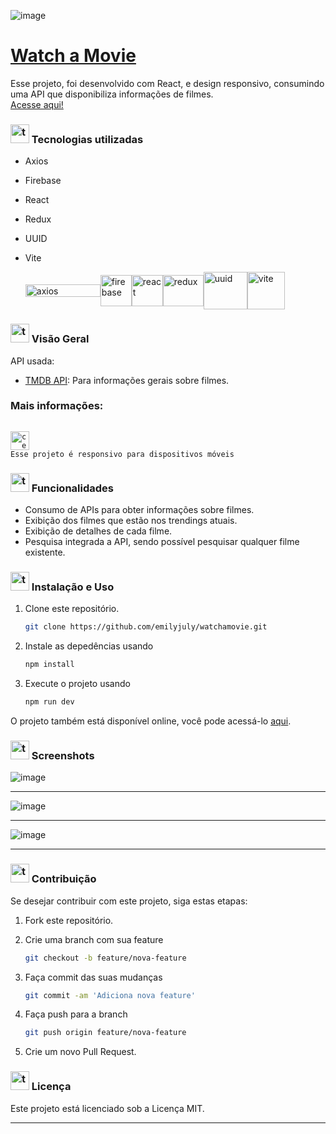 ![image](https://github.com/emilyjuly/watchamovie/assets/87674883/e5c131bf-8587-43bb-97a7-2790e2741eec)


# <a href="https://watchamovie-indol.vercel.app/" target="_blank">Watch a Movie</a>

Esse projeto, foi desenvolvido com React, e design responsivo, consumindo uma API que disponibiliza informações de filmes. <br>
<a href="https://watchamovie-indol.vercel.app/" target=_blank>Acesse aqui!</a>

###  <img src="https://cdn-icons-png.flaticon.com/256/7156/7156401.png" alt="typescript" width="30" height="30"/> Tecnologias utilizadas

- Axios
- Firebase
- React
- Redux
- UUID
- Vite

  <div style="display: flex; align-items: center; gap: 5;">
   <img src="https://upload.wikimedia.org/wikipedia/commons/thumb/d/d1/Axios_%28computer_library%29_logo.svg/2560px-Axios_%28computer_library%29_logo.svg.png" alt="axios" width="120" height="20"/>
  <img src="https://upload.wikimedia.org/wikipedia/commons/thumb/c/cf/Firebase_icon.svg/2048px-Firebase_icon.svg.png" alt="firebase" width="50" height="50"/>
  <img src="https://upload.wikimedia.org/wikipedia/commons/thumb/a/a7/React-icon.svg/2300px-React-icon.svg.png" alt="react" width="50" height="50"/>
  <img src="https://static-00.iconduck.com/assets.00/redux-icon-512x486-1n8k02rk.png" alt="redux" width="65" height="50"/>
  <img src="https://expressionengine.com/asset/img/add-on-icons/mx-uuid.png" alt="uuid" width="70" height="60"/>
  <img src="https://vitejs.dev/logo.svg" alt="vite" width="60" height="60"/>
 
</div>

###  <img src="https://cdn-icons-png.flaticon.com/256/7156/7156401.png" alt="typescript" width="30" height="30"/>  Visão Geral
API usada:

- <a href="https://developer.themoviedb.org/reference/intro/getting-started" target="_blank">TMDB API</a>: Para informações gerais sobre filmes.

### Mais informações:

  <code> <img src="https://cdn-icons-png.flaticon.com/512/4477/4477610.png" alt="celular" width="30" height="30"/> Esse projeto é responsivo para dispositivos móveis</code>

  ###  <img src="https://cdn-icons-png.flaticon.com/256/7156/7156401.png" alt="typescript" width="30" height="30"/>  Funcionalidades
- Consumo de APIs para obter informações sobre filmes.
- Exibição dos filmes que estão nos trendings atuais.
- Exibição de detalhes de cada filme.
- Pesquisa integrada a API, sendo possível pesquisar qualquer filme existente.

###  <img src="https://cdn-icons-png.flaticon.com/256/7156/7156401.png" alt="typescript" width="30" height="30"/>  Instalação e Uso
1. Clone este repositório.

   ```bash
   git clone https://github.com/emilyjuly/watchamovie.git

2. Instale as depedências usando
     ```bash
   npm install

3. Execute o projeto usando
     ```bash
   npm run dev

O projeto também está disponível online, você pode acessá-lo [aqui](https://watchamovie-indol.vercel.app/). 

###  <img src="https://cdn-icons-png.flaticon.com/256/7156/7156401.png" alt="typescript" width="30" height="30"/>  Screenshots
![image](https://github.com/emilyjuly/watchamovie/assets/87674883/207fb293-ede5-480d-9010-066eda39edf4)

<hr>

![image](https://github.com/emilyjuly/watchamovie/assets/87674883/7b7bdae2-863f-4c72-a7b9-23c78310fed8)

<hr>

![image](https://github.com/emilyjuly/watchamovie/assets/87674883/c99bdae4-1366-481c-8854-e247c85a5b26)

<hr>

###  <img src="https://cdn-icons-png.flaticon.com/256/7156/7156401.png" alt="typescript" width="30" height="30"/>  Contribuição
Se desejar contribuir com este projeto, siga estas etapas:

1. Fork este repositório.
2. Crie uma branch com sua feature
     ```bash
   git checkout -b feature/nova-feature

3. Faça commit das suas mudanças
   
     ```bash
    git commit -am 'Adiciona nova feature'

4. Faça push para a branch
   
     ```bash
   git push origin feature/nova-feature

5. Crie um novo Pull Request.

###  <img src="https://cdn-icons-png.flaticon.com/256/7156/7156401.png" alt="typescript" width="30" height="30"/>  Licença
Este projeto está licenciado sob a Licença MIT.

<hr>


